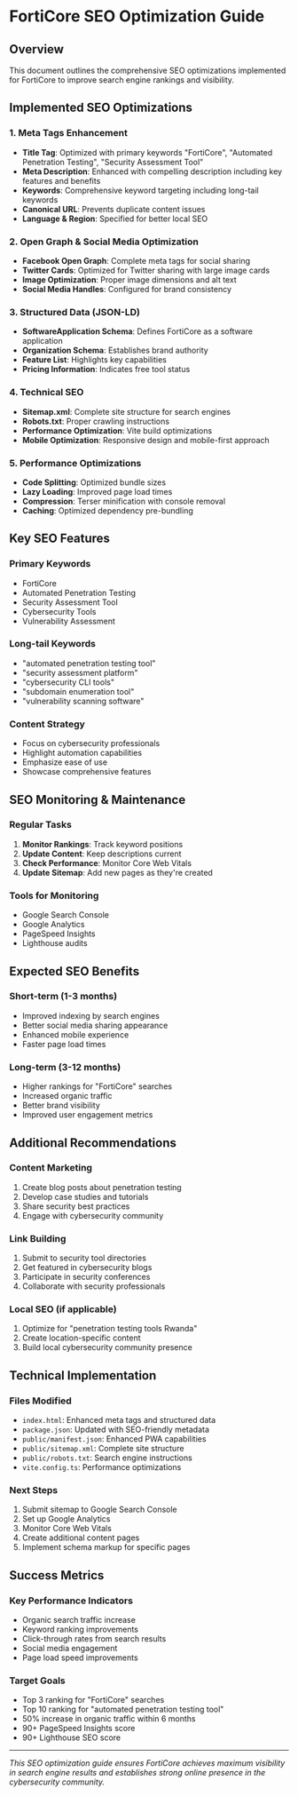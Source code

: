 # FortiCore SEO Optimization Guide

## Overview
This document outlines the comprehensive SEO optimizations implemented for FortiCore to improve search engine rankings and visibility.

## Implemented SEO Optimizations

### 1. Meta Tags Enhancement
- **Title Tag**: Optimized with primary keywords "FortiCore", "Automated Penetration Testing", "Security Assessment Tool"
- **Meta Description**: Enhanced with compelling description including key features and benefits
- **Keywords**: Comprehensive keyword targeting including long-tail keywords
- **Canonical URL**: Prevents duplicate content issues
- **Language & Region**: Specified for better local SEO

### 2. Open Graph & Social Media Optimization
- **Facebook Open Graph**: Complete meta tags for social sharing
- **Twitter Cards**: Optimized for Twitter sharing with large image cards
- **Image Optimization**: Proper image dimensions and alt text
- **Social Media Handles**: Configured for brand consistency

### 3. Structured Data (JSON-LD)
- **SoftwareApplication Schema**: Defines FortiCore as a software application
- **Organization Schema**: Establishes brand authority
- **Feature List**: Highlights key capabilities
- **Pricing Information**: Indicates free tool status

### 4. Technical SEO
- **Sitemap.xml**: Complete site structure for search engines
- **Robots.txt**: Proper crawling instructions
- **Performance Optimization**: Vite build optimizations
- **Mobile Optimization**: Responsive design and mobile-first approach

### 5. Performance Optimizations
- **Code Splitting**: Optimized bundle sizes
- **Lazy Loading**: Improved page load times
- **Compression**: Terser minification with console removal
- **Caching**: Optimized dependency pre-bundling

## Key SEO Features

### Primary Keywords
- FortiCore
- Automated Penetration Testing
- Security Assessment Tool
- Cybersecurity Tools
- Vulnerability Assessment

### Long-tail Keywords
- "automated penetration testing tool"
- "security assessment platform"
- "cybersecurity CLI tools"
- "subdomain enumeration tool"
- "vulnerability scanning software"

### Content Strategy
- Focus on cybersecurity professionals
- Highlight automation capabilities
- Emphasize ease of use
- Showcase comprehensive features

## SEO Monitoring & Maintenance

### Regular Tasks
1. **Monitor Rankings**: Track keyword positions
2. **Update Content**: Keep descriptions current
3. **Check Performance**: Monitor Core Web Vitals
4. **Update Sitemap**: Add new pages as they're created

### Tools for Monitoring
- Google Search Console
- Google Analytics
- PageSpeed Insights
- Lighthouse audits

## Expected SEO Benefits

### Short-term (1-3 months)
- Improved indexing by search engines
- Better social media sharing appearance
- Enhanced mobile experience
- Faster page load times

### Long-term (3-12 months)
- Higher rankings for "FortiCore" searches
- Increased organic traffic
- Better brand visibility
- Improved user engagement metrics

## Additional Recommendations

### Content Marketing
1. Create blog posts about penetration testing
2. Develop case studies and tutorials
3. Share security best practices
4. Engage with cybersecurity community

### Link Building
1. Submit to security tool directories
2. Get featured in cybersecurity blogs
3. Participate in security conferences
4. Collaborate with security professionals

### Local SEO (if applicable)
1. Optimize for "penetration testing tools Rwanda"
2. Create location-specific content
3. Build local cybersecurity community presence

## Technical Implementation

### Files Modified
- `index.html`: Enhanced meta tags and structured data
- `package.json`: Updated with SEO-friendly metadata
- `public/manifest.json`: Enhanced PWA capabilities
- `public/sitemap.xml`: Complete site structure
- `public/robots.txt`: Search engine instructions
- `vite.config.ts`: Performance optimizations

### Next Steps
1. Submit sitemap to Google Search Console
2. Set up Google Analytics
3. Monitor Core Web Vitals
4. Create additional content pages
5. Implement schema markup for specific pages

## Success Metrics

### Key Performance Indicators
- Organic search traffic increase
- Keyword ranking improvements
- Click-through rates from search results
- Social media engagement
- Page load speed improvements

### Target Goals
- Top 3 ranking for "FortiCore" searches
- Top 10 ranking for "automated penetration testing tool"
- 50% increase in organic traffic within 6 months
- 90+ PageSpeed Insights score
- 90+ Lighthouse SEO score

---

*This SEO optimization guide ensures FortiCore achieves maximum visibility in search engine results and establishes strong online presence in the cybersecurity community.*
